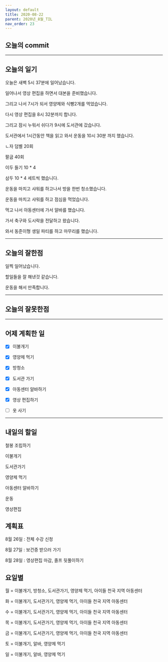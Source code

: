```yaml
---
layout: default
title: 2020-08-22
parent: 2020년_8월_TIL
nav_order: 23
---
```


## 오늘의 commit

---

## 오늘의 일기

오늘은 새벽 5시 37분에 일어났습니다.

일어나서 영상 편집을 하면서 대본을 준비했습니다.

그리고 나서 7시가 되서 영양제와 식빵2개를 먹었습니다.

다시 영상 편집을 8시 32분까지 합니다.

그리고 잠시 누워서 쉬다가 9시에 도서관에 갔습니다.

도서관에서 1시간동안 책을 읽고 와서 운동을 10시 30분 까지 했습니다.

ㄴ자 덤벨 20회

팔굽 40회

이두 들기 10 * 4

삼두 10 * 4 세트씩 했습니다.

운동을 마치고 샤워를 하고나서 방을 한번 청소했습니다.

운동을 마치고 샤워를 하고 점심을 먹었습니다.

먹고 나서 아동센터에 가서 알바를 했습니다.

가서 축구와 도시락을 전달하고 왔습니다.

와서 동준이형 생일 파티를 하고 마무리를 했습니다.

---

## 오늘의 잘한점

일찍 일어났습니다.

할일들을 잘 해낸것 같습니다.

운동을 해서 만족합니다.

---

## 오늘의 잘못한점

---

## 어제 계획한 일

- [X] 이불개기

- [X] 영양제 먹기

- [X] 방청소

- [X] 도서관 가기

- [X] 아동센터 알바하기

- [X] 영상 편집하기

- [ ] 옷 사기

---

## 내일의 할일

철봉 조립하기

이불개기

도서관가기

영양제 먹기

아동센터 알바하기

운동

영상편집

## 계획표

8월 26일 : 전체 수강 신청

8월 27일 : 보건증 받으러 가기

8월 28일 : 영상편집 마감, 졸프 뒷풀이하기

## 요일별

월 = 이불개기, 방청소, 도서관가기, 영양제 먹기, 아이들 천국 지역 아동센터

화 = 이불개기, 도서관가기, 영양제 먹기, 아이들 천국 지역 아동센터

수 = 이불개기, 도서관가기, 영양제 먹기, 아이들 천국 지역 아동센터

목 = 이불개기, 도서관가기, 영양제 먹기, 아이들 천국 지역 아동센터

금 = 이불개기, 도서관가기, 영양제 먹기, 아이들 천국 지역 아동센터

토 = 이불개기, 알바, 영양제 먹기

일 = 이불개기, 알바, 영양제 먹기